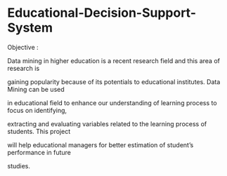 # Educational-Decision-Support-System

Objective :

Data mining in higher education is a recent research field and this area of research is

gaining popularity because of its potentials to educational institutes. Data Mining can be used

in educational field to enhance our understanding of learning process to focus on identifying,

extracting and evaluating variables related to the learning process of students. This project

will help educational managers for better estimation of student’s performance in future

studies.

